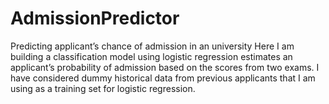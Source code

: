 # AdmissionPredictor
Predicting applicant’s chance of admission in an university
Here I am building a classification model using logistic regression estimates an applicant’s probability of admission based on the scores from two exams. I have considered dummy historical data from previous applicants that I am using as a training set for logistic regression.
